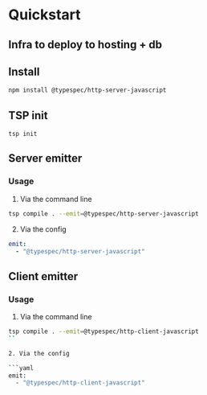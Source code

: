 # Quickstart

## Infra to deploy to hosting + db

## Install

```bash
npm install @typespec/http-server-javascript
```

## TSP init

```
tsp init
```

## Server emitter

### Usage

1. Via the command line

```bash
tsp compile . --emit=@typespec/http-server-javascript
```

2. Via the config

```yaml
emit:
  - "@typespec/http-server-javascript"
```

## Client emitter

### Usage

1. Via the command line

```bash 
tsp compile . --emit=@typespec/http-client-javascript
``

2. Via the config

```yaml
emit:
  - "@typespec/http-client-javascript"
```


